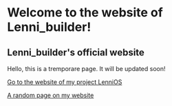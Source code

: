 # Welcome to the website of Lenni_builder!
## Lenni_builder's official website

Hello, this is a tremporare page. It will be updated soon!

[Go to the website of my project LenniOS](http://lenni-builder.github.io/LenniOS/)

[A random page on my website](https://lenni-builder.github.io/random.html)
